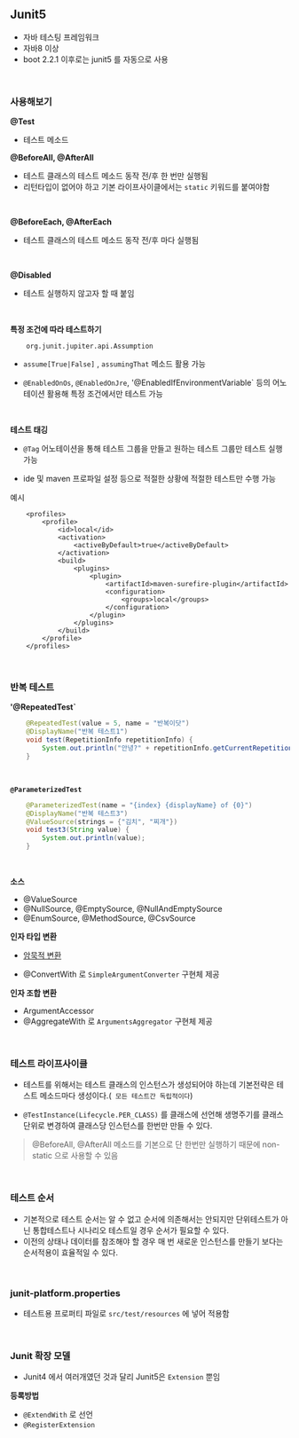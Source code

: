

## Junit5

- 자바 테스팅 프레임워크
- 자바8 이상
- boot 2.2.1 이후로는 junit5 를 자동으로 사용


<br>

### 사용해보기

**@Test**

- 테스트 메소드

**@BeforeAll, @AfterAll**

- 테스트 클래스의 테스트 메소드 동작 전/후 한 번만 실행됨
- 리턴타입이 없어야 하고 기본 라이프사이클에서는 `static` 키워드를 붙여야함

<br>

**@BeforeEach, @AfterEach**

- 테스트 클래스의 테스트 메소드 동작 전/후 마다 실행됨

<br>

**@Disabled**

- 테스트 실행하지 않고자 할 때 붙임


<br>

**특정 조건에 따라 테스트하기**

```
	org.junit.jupiter.api.Assumption
```

- `assume[True|False]` , `assumingThat` 메소드 활용 가능

- `@EnabledOnOs`, `@EnabledOnJre`, '@EnabledIfEnvironmentVariable` 등의 어노테이션 활용해 특정 조건에서만 테스트 가능


<br>


**테스트 태깅**
 
- `@Tag` 어노테이션을 통해 테스트 그룹을 만들고 원하는 테스트 그룹만 테스트 실행 가능

- ide 및 maven 프로파일 설정 등으로 적절한 상황에 적절한 테스트만 수행 가능


예시

```
    <profiles>
        <profile>
            <id>local</id>
            <activation>
                <activeByDefault>true</activeByDefault>
            </activation>
            <build>
                <plugins>
                    <plugin>
                        <artifactId>maven-surefire-plugin</artifactId>
                        <configuration>
                            <groups>local</groups>
                        </configuration>
                    </plugin>
                </plugins>
            </build>
        </profile>
    </profiles>
```

<br>


### 반복 테스트

**'@RepeatedTest`**

```java
    @RepeatedTest(value = 5, name = "반복이닷")
    @DisplayName("반복 테스트1")
    void test(RepetitionInfo repetitionInfo) {
        System.out.println("안녕?" + repetitionInfo.getCurrentRepetition());
    }
```

<br>

**`@ParameterizedTest`**

```java
    @ParameterizedTest(name = "{index} {displayName} of {0}")
    @DisplayName("반복 테스트3")
    @ValueSource(strings = {"김치", "찌개"})
    void test3(String value) {
        System.out.println(value);
    }
```

<br>

**소스**

- @ValueSource
- @NullSource, @EmptySource, @NullAndEmptySource
- @EnumSource, @MethodSource, @CsvSource

**인자 타입 변환**

- [암묵적 변환](http://junit.org/junit5/docs/current/user-guide/#writing-tests-parameterized-tests)

- @ConvertWith 로 `SimpleArgumentConverter` 구현체 제공

**인자 조합 변환**

- ArgumentAccessor
- @AggregateWith 로 `ArgumentsAggregator` 구현체 제공

<br>

### 테스트 라이프사이클

- 테스트를 위해서는 테스트 클래스의 인스턴스가 생성되어야 하는데 기본전략은 테스트 메소드마다 생성이다.(` 모든 테스트간 독립적이다`)

- `@TestInstance(Lifecycle.PER_CLASS)` 를 클래스에 선언해 생명주기를 클래스단위로 변경하여 클래스당 인스턴스를 한번만 만들 수 있다.

> @BeforeAll, @AfterAll 메소드를 기본으로 단 한번만 실행하기 때문에 non-static 으로 사용할 수 있음


<br>


### 테스트 순서

- 기본적으로 테스트 순서는 알 수 없고 순서에 의존해서는 안되지만 단위테스트가 아닌 통합테스트나 시나리오 테스트일 경우 순서가 필요할 수 있다.
- 이전의 상태나 데이터를 참조해야 할 경우 매 번 새로운 인스턴스를 만들기 보다는 순서적용이 효율적일 수 있다.


<br>

### junit-platform.properties

- 테스트용 프로퍼티 파일로 `src/test/resources` 에 넣어 적용함


<br>


### Junit 확장 모델

- Junit4 에서 여러개였던 것과 달리 Junit5은 `Extension` 뿐임


**등록방법**

- `@ExtendWith` 로 선언
- `@RegisterExtension`



